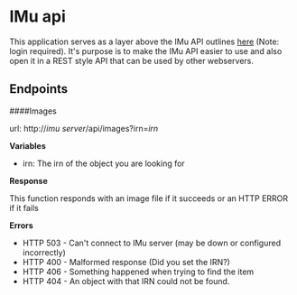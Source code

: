 # IMu api

This application serves as a layer above the IMu API outlines [here](https://emu.kesoftware.com/support/downloads/imu) (Note: login required).  It's purpose is to make the IMu API easier to use and also open it in a REST style API that can be used by other webservers.

## Endpoints

####Images

url: http://*imu server*/api/images?irn=*irn*

**Variables**

* irn: The irn of the object you are looking for

**Response**

This function responds with an image file if it succeeds or an HTTP ERROR if it fails

**Errors**

* HTTP 503 - Can't connect to IMu server (may be down or configured incorrectly)
* HTTP 400 - Malformed response (Did you set the IRN?)
* HTTP 406 - Something happened when trying to find the item
* HTTP 404 - An object with that IRN could not be found.
